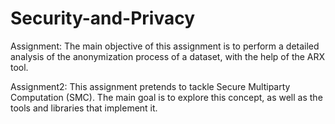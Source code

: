 # Security-and-Privacy

Assignment: The main objective of this assignment is to perform a detailed analysis 
of the anonymization process of a dataset, with the help of the ARX tool.

Assignment2: This assignment pretends to tackle Secure Multiparty Computation (SMC). 
The main goal is to explore this concept, as well as the tools and libraries that implement it.
